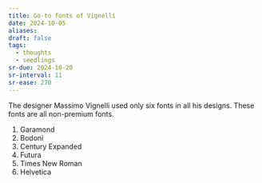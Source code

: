 ```yaml
---
title: Go-to fonts of Vignelli
date: 2024-10-05
aliases: 
draft: false
tags:
  - thoughts
  - seedlings
sr-due: 2024-10-20
sr-interval: 11
sr-ease: 270
---
```

The designer Massimo Vignelli used only six fonts in all his designs. These fonts are all non-premium fonts.

1. Garamond
2. Bodoni
3. Century Expanded
4. Futura
5. Times New Roman
6. Helvetica
